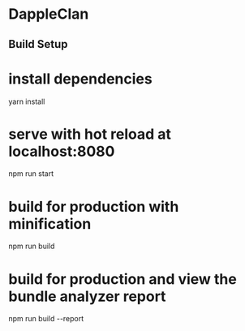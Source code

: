 # DappleClan

## Build Setup

# install dependencies
yarn install

# serve with hot reload at localhost:8080
npm run start

# build for production with minification
npm run build

# build for production and view the bundle analyzer report
npm run build --report
